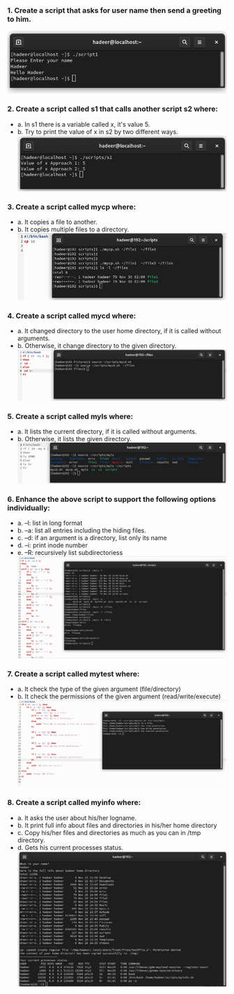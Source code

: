 ### 1. Create a script that asks for user name then send a greeting to him.
![q1](1)

### 2. Create a script called s1 that calls another script s2 where:
- a. In s1 there is a variable called x, it's value 5.
- b. Try to print the value of x in s2 by two different ways.
![q2](2)

### 3. Create a script called mycp where:
- a. It copies a file to another.
- b. It copies multiple files to a directory.
![q3](3)

### 4. Create a script called mycd where:
- a. It changed directory to the user home directory, if it is called without arguments.
- b. Otherwise, it change directory to the given directory.
![q4](q4)

### 5. Create a script called myls where:
- a. It lists the current directory, if it is called without arguments.
- b. Otherwise, it lists the given directory.
![q5](q5)

### 6. Enhance the above script to support the following options individually:
- a. –l: list in long format
- b. –a: list all entries including the hiding files.
- c. –d: if an argument is a directory, list only its name
- d. –i: print inode number
- e. –R: recursively list subdirectoriess
![q6](q6)

### 7. Create a script called mytest where:
- a. It check the type of the given argument (file/directory)
- b. It check the permissions of the given argument (read/write/execute)
![q87](q7)

### 8. Create a script called myinfo where:
- a. It asks the user about his/her logname.
- b. It print full info about files and directories in his/her home directory
- c. Copy his/her files and directories as much as you can in /tmp directory.
- d. Gets his current processes status.
![q8](q8)

